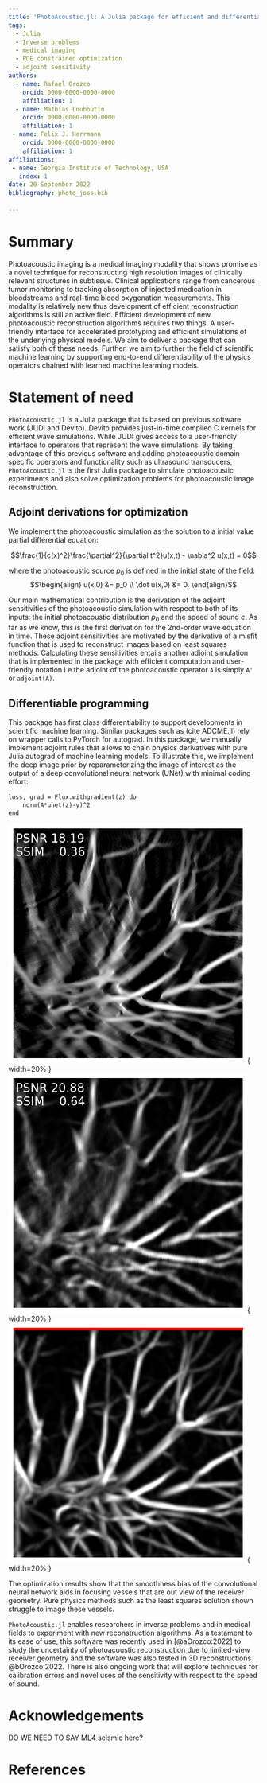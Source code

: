 ```yaml
---
title: 'PhotoAcoustic.jl: A Julia package for efficient and differentiable photoacoustic imaging'
tags:
  - Julia
  - Inverse problems
  - medical imaging
  - PDE constrained optimization 
  - adjoint sensitivity 
authors:
  - name: Rafael Orozco 
    orcid: 0000-0000-0000-0000
    affiliation: 1
  - name: Mathias Louboutin
    orcid: 0000-0000-0000-0000
    affiliation: 1
 - name: Felix J. Herrmann
    orcid: 0000-0000-0000-0000
    affiliation: 1
affiliations:
 - name: Georgia Institute of Technology, USA
   index: 1
date: 20 September 2022
bibliography: photo_joss.bib

---
```


# Summary
Photoacoustic imaging is a medical imaging modality that shows promise as a novel technique for reconstructing high resolution images of clinically relevant structures in subtissue. Clinical applications range from cancerous tumor monitoring to tracking absorption of injected medication in bloodstreams and real-time blood oxygenation measurements. This modality is relatively new thus development of efficient reconstruction algorithms is still an active field. Efficient development of new photoacoustic reconstruction algorithms requires two things. A user-friendly interface for accelerated prototyping and efficient simulations of the underlying physical models. We aim to deliver a package that can satisfy both of these needs. Further, we aim to further the field of scientific machine learning by supporting end-to-end differentiability of the physics operators chained with learned machine learming models. 

<!-- This is the example summary:
The forces on stars, galaxies, and dark matter under external gravitational
fields lead to the dynamical evolution of structures in the universe. The orbits
of these bodies are therefore key to understanding the formation, history, and
future state of galaxies. The field of "galactic dynamics," which aims to model
the gravitating components of galaxies to study their structure and evolution,
is now well-established, commonly taught, and frequently used in astronomy.
Aside from toy problems and demonstrations, the majority of problems require
efficient numerical tools, many of which require the same base code (e.g., for
performing numerical orbit integration).
 -->


# Statement of need
`PhotoAcoustic.jl` is a Julia package that is based on previous software work (JUDI and Devito). 
Devito provides just-in-time compiled C kernels for efficient wave simulations. While JUDI gives access to 
a user-friendly interface to operators that represent the wave simulations. By taking advantage of this previous software and adding photoacoustic domain specific operators and functionality such as ultrasound transducers, `PhotoAcoustic.jl` is the first Julia package to simulate photoacoustic experiments and also solve optimization problems for photoacoustic image reconstruction. 


## Adjoint derivations for optimization
We implement the photoacoustic simulation as the solution to a initial value partial differential equation:

$$\frac{1}{c(x)^2}\frac{\partial^2}{\partial t^2}u(x,t) - \nabla^2 u(x,t) = 0$$

where the photoacoustic source $p_0$ is defined in the initial state of the field:
$$\begin{align}
u(x,0) &= p_0 \\
\dot u(x,0) &= 0.
\end{align}$$

Our main mathematical contribution is the derivation of the adjoint sensitivities of the photoacoustic simulation with respect to both of its inputs: the initial photoacoustic distribution $p_0$ and the speed of sound $c$. As far as we know, this is the first derivation for the 2nd-order wave equation in time. These adjoint sensitivities are motivated by the derivative of a misfit function that is used to reconstruct images based on least squares methods. Calculating these sensitivities entails another adjoint simulation that is implemented in the package with 
efficient computation and user-friendly notation i.e the adjoint of the photoacoustic operator `A` is simply `A'` or `adjoint(A)`.

## Differentiable programming 
This package has first class differentiability to support developments in scientific machine learning. Similar packages such as (cite ADCME.jl) rely on wrapper calls to PyTorch for autograd. In this package, we manually implement adjoint rules that allows to chain physics derivatives with pure Julia autograd of machine learning models. To illustrate this, we implement the deep image prior by reparameterizing the image of interest as the output of a deep convolutional neural network (UNet) with minimal coding effort:

    loss, grad = Flux.withgradient(z) do
        norm(A*unet(z)-y)^2
    end

![Least squares estimate with no prior.](figs/_no_dip.png){ width=20% }
![Least squares estimate with deep image prior given by convolutional neural network.](figs/_dip.png){ width=20% }
![Ground truth image. Receivers located at top of model at red points.](figs/_gt.png){ width=20% }

The optimization results show that the smoothness bias of the convolutional neural network aids in focusing vessels that are out view of the receiver geometry. Pure physics methods such as the least squares solution shown struggle to image these vessels. 


`PhotoAcoustic.jl` enables researchers in inverse problems and in medical fields 
to experiment with new reconstruction algorithms. As a testament to its ease of use, this software was recently used 
in [@aOrozco:2022]  to study the uncertainty of photoacoustic reconstruction due to limited-view receiver geometry and the software was also tested in 3D reconstructions @bOrozco:2022\. There is also ongoing work that will explore techniques for calibration errors and novel uses of the sensitivity with respect to the speed of sound. 
<!-- 
This is the example Statement of need:
`Gala` is an Astropy-affiliated Python package for galactic dynamics. Python
enables wrapping low-level languages (e.g., C) for speed without losing
flexibility or ease-of-use in the user-interface. The API for `Gala` was
designed to provide a class-based and user-friendly interface to fast (C or
Cython-optimized) implementations of common operations such as gravitational
potential and force evaluation, orbit integration, dynamical transformations,
and chaos indicators for nonlinear dynamics. `Gala` also relies heavily on and
interfaces well with the implementations of physical units and astronomical
coordinate systems in the `Astropy` package [@astropy] (`astropy.units` and
`astropy.coordinates`).

`Gala` was designed to be used by both astronomical researchers and by
students in courses on gravitational dynamics or astronomy. It has already been
used in a number of scientific publications [@Pearson:2017] and has also been
used in graduate courses on Galactic dynamics to, e.g., provide interactive
visualizations of textbook material [@Binney:2008]. The combination of speed,
design, and support for Astropy functionality in `Gala` will enable exciting
scientific explorations of forthcoming data releases from the *Gaia* mission
[@gaia] by students and experts alike.


Single dollars ($) are required for inline mathematics e.g. $f(x) = e^{\pi/x}$

Double dollars make self-standing equations:

$$\Theta(x) = \left\{\begin{array}{l}
0\textrm{ if } x < 0\cr
1\textrm{ else}
\end{array}\right.$$

You can also use plain \LaTeX for equations
\begin{equation}\label{eq:fourier}
\hat f(\omega) = \int_{-\infty}^{\infty} f(x) e^{i\omega x} dx
\end{equation}
and refer to \autoref{eq:fourier} from text.

# Citations

Citations to entries in paper.bib should be in
[rMarkdown](http://rmarkdown.rstudio.com/authoring_bibliographies_and_citations.html)
format.

If you want to cite a software repository URL (e.g. something on GitHub without a preferred
citation) then you can do it with the example BibTeX entry below for @fidgit.

For a quick reference, the following citation commands can be used:
- `@author:2001`  ->  "Author et al. (2001)"
- `[@author:2001]` -> "(Author et al., 2001)"
- `[@author1:2001; @author2:2001]` -> "(Author1 et al., 2001; Author2 et al., 2002)"

Figures can be included like this:
![Caption for example figure.\label{fig:example}](figure.png)
and referenced from text using \autoref{fig:example}.

Figure sizes can be customized by adding an optional second parameter:
![Caption for example figure.](figure.png){ width=20% }
 -->

# Acknowledgements
DO WE NEED TO SAY ML4 seismic here? 


# References



